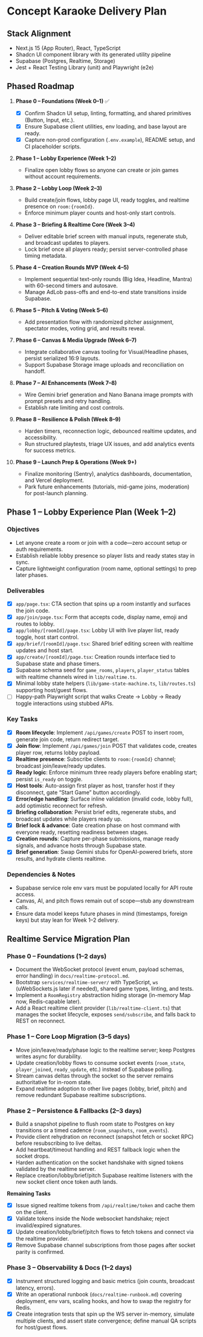 # Concept Karaoke Delivery Plan

## Stack Alignment
- Next.js 15 (App Router), React, TypeScript
- Shadcn UI component library with its generated utility pipeline
- Supabase (Postgres, Realtime, Storage)
- Jest + React Testing Library (unit) and Playwright (e2e)

## Phased Roadmap
1. **Phase 0 – Foundations (Week 0–1)** ✅
   - [x] Confirm Shadcn UI setup, linting, formatting, and shared primitives (Button, Input, etc.).
   - [x] Ensure Supabase client utilities, env loading, and base layout are ready.
   - [x] Capture non-prod configuration (`.env.example`), README setup, and CI placeholder scripts.

2. **Phase 1 – Lobby Experience (Week 1–2)**
   - Finalize open lobby flows so anyone can create or join games without account requirements.

3. **Phase 2 – Lobby Loop (Week 2–3)**
   - Build create/join flows, lobby page UI, ready toggles, and realtime presence on `room:{roomId}`.
   - Enforce minimum player counts and host-only start controls.

4. **Phase 3 – Briefing & Realtime Core (Week 3–4)**
   - Deliver editable brief screen with manual inputs, regenerate stub, and broadcast updates to players.
   - Lock brief once all players ready; persist server-controlled phase timing metadata.

5. **Phase 4 – Creation Rounds MVP (Week 4–5)**
   - Implement sequential text-only rounds (Big Idea, Headline, Mantra) with 60-second timers and autosave.
   - Manage AdLob pass-offs and end-to-end state transitions inside Supabase.

6. **Phase 5 – Pitch & Voting (Week 5–6)**
   - Add presentation flow with randomized pitcher assignment, spectator modes, voting grid, and results reveal.

7. **Phase 6 – Canvas & Media Upgrade (Week 6–7)**
   - Integrate collaborative canvas tooling for Visual/Headline phases, persist serialized 16:9 layouts.
   - Support Supabase Storage image uploads and reconciliation on handoff.

8. **Phase 7 – AI Enhancements (Week 7–8)**
   - Wire Gemini brief generation and Nano Banana image prompts with prompt presets and retry handling.
   - Establish rate limiting and cost controls.

9. **Phase 8 – Resilience & Polish (Week 8–9)**
   - Harden timers, reconnection logic, debounced realtime updates, and accessibility.
   - Run structured playtests, triage UX issues, and add analytics events for success metrics.

10. **Phase 9 – Launch Prep & Operations (Week 9+)**
    - Finalize monitoring (Sentry), analytics dashboards, documentation, and Vercel deployment.
    - Park future enhancements (tutorials, mid-game joins, moderation) for post-launch planning.

## Phase 1 – Lobby Experience Plan (Week 1–2)

### Objectives
- Let anyone create a room or join with a code—zero account setup or auth requirements.
- Establish reliable lobby presence so player lists and ready states stay in sync.
- Capture lightweight configuration (room name, optional settings) to prep later phases.

### Deliverables
- [x] `app/page.tsx`: CTA section that spins up a room instantly and surfaces the join code.
- [x] `app/join/page.tsx`: Form that accepts code, display name, emoji and routes to lobby.
- [x] `app/lobby/[roomId]/page.tsx`: Lobby UI with live player list, ready toggle, host start control.
- [x] `app/brief/[roomId]/page.tsx`: Shared brief editing screen with realtime updates and host start.
- [x] `app/create/[roomId]/page.tsx`: Creation rounds interface tied to Supabase state and phase timers.
- [x] Supabase schema seed for `game_rooms`, `players`, `player_status` tables with realtime channels wired in `lib/realtime.ts`.
- [x] Minimal lobby state helpers (`lib/game-state-machine.ts`, `lib/routes.ts`) supporting host/guest flows.
- [ ] Happy-path Playwright script that walks Create → Lobby → Ready toggle interactions using stubbed APIs.

### Key Tasks
- [x] **Room lifecycle**: Implement `/api/games/create` POST to insert room, generate join code, return redirect target.
- [x] **Join flow**: Implement `/api/games/join` POST that validates code, creates player row, returns lobby payload.
- [x] **Realtime presence**: Subscribe clients to `room:{roomId}` channel; broadcast join/leave/ready updates.
- [x] **Ready logic**: Enforce minimum three ready players before enabling start; persist `is_ready` on toggle.
- [x] **Host tools**: Auto-assign first player as host, transfer host if they disconnect, gate “Start Game” button accordingly.
- [x] **Error/edge handling**: Surface inline validation (invalid code, lobby full), add optimistic reconnect for refresh.
- [x] **Briefing collaboration**: Persist brief edits, regenerate stubs, and broadcast updates while players ready up.
- [x] **Brief lock & advance**: Gate creation phase on host command with everyone ready, resetting readiness between stages.
- [x] **Creation rounds**: Capture per-phase submissions, manage ready signals, and advance hosts through Supabase state.
- [x] **Brief generation**: Swap Gemini stubs for OpenAI-powered briefs, store results, and hydrate clients realtime.

### Dependencies & Notes
- Supabase service role env vars must be populated locally for API route access.
- Canvas, AI, and pitch flows remain out of scope—stub any downstream calls.
- Ensure data model keeps future phases in mind (timestamps, foreign keys) but stay lean for Week 1–2 delivery.

## Realtime Service Migration Plan

### Phase 0 – Foundations (1–2 days)
- Document the WebSocket protocol (event enum, payload schemas, error handling) in `docs/realtime-protocol.md`.
- Bootstrap `services/realtime-server/` with TypeScript, `ws` (uWebSockets.js later if needed), shared game types, linting, and tests.
- Implement a `RoomRegistry` abstraction hiding storage (in-memory Map now, Redis-capable later).
- Add a React realtime client provider (`lib/realtime-client.ts`) that manages the socket lifecycle, exposes `send/subscribe`, and falls back to REST on reconnect.

### Phase 1 – Core Loop Migration (3–5 days)
- Move join/leave/ready/phase logic to the realtime server; keep Postgres writes async for durability.
- Update creation/lobby flows to consume socket events (`room_state`, `player_joined`, `ready_update`, etc.) instead of Supabase polling.
- Stream canvas deltas through the socket so the server remains authoritative for in-room state.
- Expand realtime adoption to other live pages (lobby, brief, pitch) and remove redundant Supabase realtime subscriptions.

### Phase 2 – Persistence & Fallbacks (2–3 days)
- Build a snapshot pipeline to flush room state to Postgres on key transitions or a timed cadence (`room_snapshots`, `room_events`).
- Provide client rehydration on reconnect (snapshot fetch or socket RPC) before resubscribing to live deltas.
- Add heartbeat/timeout handling and REST fallback logic when the socket drops.
- Harden authentication on the socket handshake with signed tokens validated by the realtime server.
- Replace creation/lobby/brief/pitch Supabase realtime listeners with the new socket client once token auth lands.

**Remaining Tasks**
- [x] Issue signed realtime tokens from `/api/realtime/token` and cache them on the client.
- [x] Validate tokens inside the Node websocket handshake; reject invalid/expired signatures.
- [x] Update creation/lobby/brief/pitch flows to fetch tokens and connect via the realtime provider.
- [x] Remove Supabase channel subscriptions from those pages after socket parity is confirmed.

### Phase 3 – Observability & Docs (1–2 days)
- [x] Instrument structured logging and basic metrics (join counts, broadcast latency, errors).
- [x] Write an operational runbook (`docs/realtime-runbook.md`) covering deployment, env vars, scaling hooks, and how to swap the registry for Redis.
- [x] Create integration tests that spin up the WS server in-memory, simulate multiple clients, and assert state convergence; define manual QA scripts for host/guest flows.
